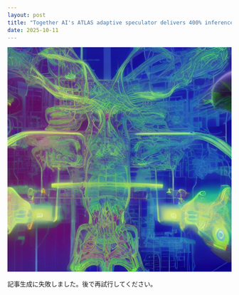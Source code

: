 ```yaml
---
layout: post
title: "Together AI's ATLAS adaptive speculator delivers 400% inference speedup by learning from workloads in real-time"
date: 2025-10-11
---
```


![記事画像](assets/images/20251011_ai.png)

記事生成に失敗しました。後で再試行してください。
